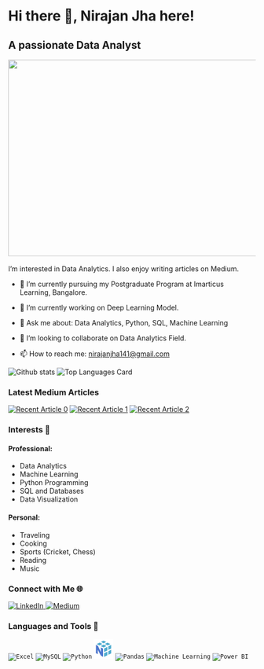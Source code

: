 # Hi there 👋, Nirajan Jha here!
## A passionate Data Analyst

<p align="center">
  <img src="https://user-images.githubusercontent.com/28517335/102723167-55adaf00-432c-11eb-80cc-45f32ffd8e3a.jpeg" height="400px" width="1000px">
</p>
<p>
I’m interested in Data Analytics. I also enjoy writing articles on Medium. 

</p>

- 🌱 I’m currently pursuing my Postgraduate Program at Imarticus Learning, Bangalore.
- 🔭 I’m currently working on Deep Learning Model.

- 💬 Ask me about: Data Analytics, Python, SQL, Machine Learning

- 🤝 I’m looking to collaborate on Data Analytics Field.
- 📫 How to reach me: <a href="mailto:nirajanjha141@gmail.com">nirajanjha141@gmail.com</a>


![Github stats](https://github-readme-stats.vercel.app/api?username=nirajan-jha&theme=highcontrast&show_icons=true&count_private=true)
![Top Languages Card](https://github-readme-stats.vercel.app/api/top-langs/?username=nirajan-jha&layout=compact)


### Latest Medium Articles

<a target="_blank" href="https://github-readme-medium-recent-article.vercel.app/medium/@nirajan_DataAnalyst/0"><img src="https://github-readme-medium-recent-article.vercel.app/medium/@nirajan_DataAnalyst/0" alt="Recent Article 0"></a>
<a target="_blank" href="https://github-readme-medium-recent-article.vercel.app/medium/@nirajan_DataAnalyst/1"><img src="https://github-readme-medium-recent-article.vercel.app/medium/@nirajan_DataAnalyst/1" alt="Recent Article 1"></a>
<a target="_blank" href="https://github-readme-medium-recent-article.vercel.app/medium/@nirajan_DataAnalyst/2"><img src="https://github-readme-medium-recent-article.vercel.app/medium/@nirajan_DataAnalyst/2" alt="Recent Article 2"></a>


### Interests 🌟

#### Professional:
- Data Analytics
- Machine Learning
- Python Programming
- SQL and Databases
- Data Visualization

#### Personal:
- Traveling
- Cooking
- Sports (Cricket, Chess)
- Reading
- Music


### Connect with Me 🌐
<p>
<a href="https://www.linkedin.com/in/nirajan-jha/">
<img src="https://img.icons8.com/ios-filled/50/000000/linkedin.png" alt="LinkedIn" width="40px">
</a>
<a href="https://medium.com/@nirajan_DataAnalyst">
<img src="https://img.icons8.com/ios-filled/50/000000/medium.png" alt="Medium" width="40px">
</a>
</p>

### Languages and Tools 🦄

<code><img height="40" src="https://img.icons8.com/color/48/000000/microsoft-excel-2019.png" alt="Excel"></code>
<code><img height="40" src="https://img.icons8.com/color/48/000000/mysql.png" alt="MySQL"></code>
<code><img height="40" src="https://user-images.githubusercontent.com/28517335/102723536-9f979480-432e-11eb-8552-fdb39e939362.png" alt="Python"></code>
<code><img height="40" src="https://raw.githubusercontent.com/github/explore/main/topics/numpy/numpy.png" alt="NumPy"></code>
<code><img height="40" src="https://camo.githubusercontent.com/083b3dd4d2b32c186b4a672a2d4bbbe02fd8b635be138614af59cc9d5e3ef3e9/68747470733a2f2f696d672e69636f6e73382e636f6d2f636f6c6f722f34382f70616e6461732e706e67" alt="Pandas"></code>
<code><img height="40" src="https://miro.medium.com/v2/resize:fit:1400/format:webp/1*cG6U1qstYDijh9bPL42e-Q.jpeg" alt="Machine Learning"></code>
<code><img height="40" src="https://camo.githubusercontent.com/f9a8f89615c8a74e7462539290f74e295aa06c6074d740203d701266bc257da3/68747470733a2f2f696d672e69636f6e73382e636f6d2f636f6c6f722f34382f706f7765722d62692d323032312e706e67" alt="Power BI"></code>




